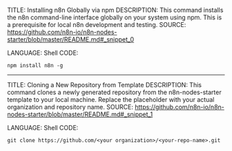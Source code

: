 TITLE: Installing n8n Globally via npm
DESCRIPTION: This command installs the n8n command-line interface globally on your system using npm. This is a prerequisite for local n8n development and testing.
SOURCE: https://github.com/n8n-io/n8n-nodes-starter/blob/master/README.md#_snippet_0

LANGUAGE: Shell
CODE:
```
npm install n8n -g
```

----------------------------------------

TITLE: Cloning a New Repository from Template
DESCRIPTION: This command clones a newly generated repository from the n8n-nodes-starter template to your local machine. Replace the placeholder with your actual organization and repository name.
SOURCE: https://github.com/n8n-io/n8n-nodes-starter/blob/master/README.md#_snippet_1

LANGUAGE: Shell
CODE:
```
git clone https://github.com/<your organization>/<your-repo-name>.git
```